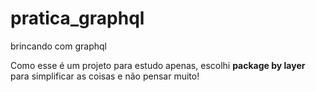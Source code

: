 # pratica_graphql
brincando com graphql

Como esse é um projeto para estudo apenas, escolhi **package by layer** para simplificar as coisas e não pensar muito!
